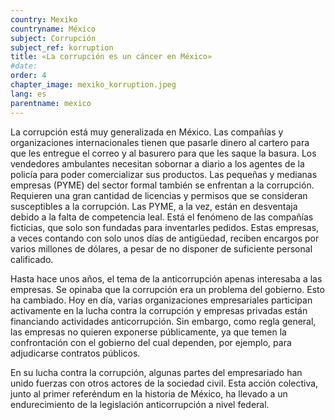 ```yaml
---
country: Mexiko
countryname: México
subject: Corrupción
subject_ref: korruption
title: «La corrupción es un cáncer en México»
#date:
order: 4
chapter_image: mexiko_korruption.jpeg
lang: es
parentname: mexico
---
```

<div class="content" markdown="1">
La corrupción está muy generalizada en México. Las compañías y organizaciones internacionales tienen que pasarle dinero al cartero para que les entregue el correo y al basurero para que les saque la basura. Los vendedores ambulantes necesitan sobornar a diario a los agentes de la policía para poder comercializar sus productos. Las pequeñas y medianas empresas (PYME) del sector formal también se enfrentan a la corrupción. Requieren una gran cantidad de licencias y permisos que se consideran susceptibles a la corrupción. Las PYME, a la vez, están en desventaja debido a la falta de competencia leal. Está el fenómeno de las compañías ficticias, que solo son fundadas para inventarles pedidos. Estas empresas, a veces contando con solo unos días de antigüedad, reciben encargos por varios millones de dólares, a pesar de no disponer de suficiente personal calificado.

Hasta hace unos años, el tema de la anticorrupción apenas interesaba a las empresas. Se opinaba que la corrupción era un problema del gobierno. Esto ha cambiado. Hoy en día, varias organizaciones empresariales participan activamente en la lucha contra la corrupción y empresas privadas están financiando actividades anticorrupción. Sin embargo, como regla general, las empresas no quieren exponerse públicamente, ya que temen la confrontación con el gobierno del cual dependen, por ejemplo, para adjudicarse contratos públicos.

En su lucha contra la corrupción, algunas partes del empresariado han unido fuerzas con otros actores de la sociedad civil. Esta acción colectiva, junto al primer referéndum en la historia de México, ha llevado a un endurecimiento de la legislación anticorrupción a nivel federal.
</div>
